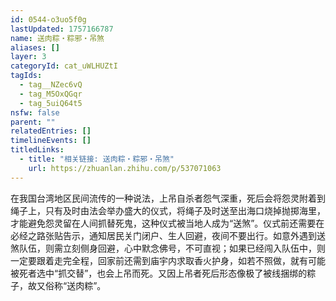 ```yaml
---
id: 0544-o3uo5f0g
lastUpdated: 1757166787
name: 送肉粽・粽邪・吊煞
aliases: []
layer: 3
categoryId: cat_uWLHUZtI
tagIds:
  - tag__NZec6vQ
  - tag_M5OxQGqr
  - tag_5uiQ64t5
nsfw: false
parent: ""
relatedEntries: []
timelineEvents: []
titledLinks:
  - title: "相关链接: 送肉粽・粽邪・吊煞"
    url: https://zhuanlan.zhihu.com/p/537071063
---
```


在我国台湾地区民间流传的一种说法，上吊自杀者怨气深重，死后会将怨灵附着到绳子上，只有及时由法会举办盛大的仪式，将绳子及时送至出海口烧掉抛掷海里，才能避免怨灵留在人间抓替死鬼，这种仪式被当地人成为“送煞”。仪式前还需要在必经之路张贴告示，通知居民关门闭户、生人回避，夜间不要出行。如意外遇到送煞队伍，则需立刻侧身回避，心中默念佛号，不可直视；如果已经闯入队伍中，则一定要跟着走完全程，回家前还需到庙宇内求取香火护身，如若不照做，就有可能被死者选中“抓交替”，也会上吊而死。又因上吊者死后形态像极了被线捆绑的粽子，故又俗称“送肉粽”。